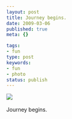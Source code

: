 ```yaml
---
layout: post
title: Journey begins.
date: 2009-03-06
published: true
meta: {}

tags:
- fun
type: post
keywords:
- fun
- photo
status: publish
---
```

![](http://media.eick.us/2011/05/4Lbi8pbnEkqlefmwIhuewGOUo1_4001.jpg)<br /><br />Journey begins.
